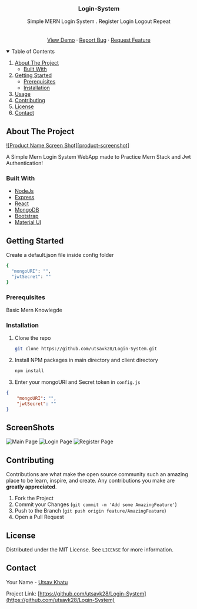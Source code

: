 <!-- PROJECT LOGO -->
<br />
  <h3 align="center">Login-System</h3>

  <p align="center">
	Simple MERN Login System . Register Login Logout Repeat  <br />
    <br />
    <br />
    <a href="">View Demo</a>
    ·
    <a href="https://github.com/utsavk28/Login-System/issues">Report Bug</a>
    ·
    <a href="https://github.com/utsavk28/Login-System/issues">Request Feature</a>
  </p>
</p>



<!-- TABLE OF CONTENTS -->
<details open="open">
  <summary>Table of Contents</summary>
  <ol>
    <li>
      <a href="#about-the-project">About The Project</a>
      <ul>
        <li><a href="#built-with">Built With</a></li>
      </ul>
    </li>
    <li>
      <a href="#getting-started">Getting Started</a>
      <ul>
        <li><a href="#prerequisites">Prerequisites</a></li>
        <li><a href="#installation">Installation</a></li>
      </ul>
    </li>
    <li><a href="#ScreenShots">Usage</a></li>
    <li><a href="#contributing">Contributing</a></li>
    <li><a href="#license">License</a></li>
    <li><a href="#contact">Contact</a></li>
  </ol>
</details>



<!-- ABOUT THE PROJECT -->
## About The Project

[![Product Name Screen Shot][product-screenshot]](https://example.com)

A Simple Mern Login System WebApp made to Practice Mern Stack and Jwt Authentication!


### Built With
* [NodeJs](https://nodejs.org/en/)
* [Express](https://expressjs.com/)
* [React](https://reactjs.org/)
* [MongoDB](https://www.mongodb.com/)
* [Bootstrap](https://getbootstrap.com)
* [Material UI](https://material-ui.com/)


<!-- GETTING STARTED -->
## Getting Started

Create a default.json file inside config folder 
  ```sh
 {
	"mongoURI": "",
	"jwtSecret": ""
}
  ```

### Prerequisites

Basic Mern Knowlegde

### Installation

1. Clone the repo
   ```sh
   git clone https://github.com/utsavk28/Login-System.git
   ```
3. Install NPM packages in main directory and client directory
   ```sh
   npm install
   ```
4. Enter your mongoURI and Secret token in `config.js`
```json
{
	"mongoURI": "",
	"jwtSecret": ""
}
```




<!-- USAGE EXAMPLES -->
## ScreenShots

![Main Page](https://drive.google.com/file/d/1bk3ed5SIMYFelfr-P-NpPyJdL5p9vXet/view?usp=sharing)
![Login Page](https://drive.google.com/file/d/1Rbkjrym7wBtagN2QLVV_8L74s0H5Fp9s/view?usp=sharing)
![Register Page](https://drive.google.com/file/d/1KaFYQFlKdLH29iNZ7dTzRLhniEHyof-j/view?usp=sharing)



<!-- CONTRIBUTING -->
## Contributing

Contributions are what make the open source community such an amazing place to be learn, inspire, and create. Any contributions you make are **greatly appreciated**.

1. Fork the Project
2. Commit your Changes (`git commit -m 'Add some AmazingFeature'`)
3. Push to the Branch (`git push origin feature/AmazingFeature`)
4. Open a Pull Request



<!-- LICENSE -->
## License

Distributed under the MIT License. See `LICENSE` for more information.



<!-- CONTACT -->
## Contact

Your Name - [Utsav Khatu](https://twitter.com/UtsavKhatu) 

Project Link: [https://github.com/utsavk28/Login-System](https://github.com/utsavk28/Login-System)




